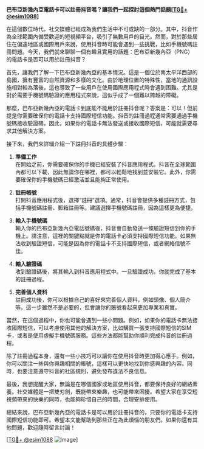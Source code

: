 **巴布亞新幾內亞電話卡可以註冊抖音嗎？讓我們一起探討這個熱門話題[[TG💪+ @esim1088](https://t.me/s/esim1088)]**

在這個數位時代，社交媒體已經成為我們生活中不可或缺的一部分。其中，抖音作為全球範圍內備受歡迎的短視頻平台，吸引了無數用戶的目光。然而，對於那些居住在偏遠地區或國際用戶來說，使用抖音時可能會遇到一些挑戰，比如手機號碼註冊問題。今天，我們就來聊聊一個有趣且實用的話題：巴布亞新幾內亞（PNG）的電話卡是否可以用於註冊抖音？

首先，讓我們了解一下巴布亞新幾內亞的基本情況。這是一個位於南太平洋西部的島國，擁有豐富的自然資源和多樣的文化。由於地理位置的特殊性，當地的通訊設施相對較為落後，這也導致了一些用戶在使用國際應用程式時會遇到困難。尤其是對於需要手機號碼驗證的應用程式來說，這似乎成了一個難以跨越的障礙。

那麼，巴布亞新幾內亞的電話卡到底能不能用於註冊抖音呢？答案是：可以！但前提是你需要確保你的電話卡支持國際短信功能。抖音的註冊過程通常需要通過手機號碼接收驗證碼，因此，如果你的電話卡無法發送或接收國際短信，可能就需要尋求其他解決方案。

接下來，我們來詳細介紹一下註冊抖音的具體步驟：

1. **準備工作**  
   在開始之前，你需要確保你的手機已經安裝了抖音應用程式。抖音在全球範圍內都可以下載，因此無論你在哪裡，都可以輕鬆地找到並安裝它。此外，你需要確保你的手機號碼已經激活並且能夠正常使用。

2. **註冊帳號**  
   打開抖音應用程式後，選擇“註冊”選項。通常，抖音會提供多種註冊方式，包括手機號碼註冊、郵箱註冊等。建議選擇手機號碼註冊，因為這樣更為便捷。

3. **輸入手機號碼**  
   輸入你的巴布亞新幾內亞電話號碼後，抖音會自動發送一條驗證短信到你的手機上。請注意，這裡的關鍵點就是你的電話卡必須支持國際短信功能。如果無法收到驗證短信，可能是因為你的電話卡不支持國際短信，或者網絡信號不佳。

4. **輸入驗證碼**  
   收到驗證碼後，將其輸入到抖音應用程式中。一旦驗證成功，你就完成了基本的註冊過程。

5. **完善個人資料**  
   註冊成功後，你可以根據自己的喜好來完善個人資料，例如頭像、個人簡介等。這一步雖然不是必要的，但會讓你的賬號看起來更加專業和真實。

當然，在這個過程中，你也可能會遇到一些小問題。例如，如果你的電話卡無法接收國際短信，可以考慮使用其他的解決方案，比如購買一張支持國際短信的SIM卡，或者是使用虛擬手機號碼服務。這些方法都能幫助你順利完成抖音的註冊過程。

除了註冊過程本身，還有一些小技巧可以讓你在使用抖音時更加得心應手。例如，你可以關注一些與你興趣相關的賬號，這樣可以更快地找到你感興趣的內容。同時，也要注意遵守抖音的社區規則，避免發布違法不良信息。

最後，我想提醒大家，無論是在哪個國家或地區使用抖音，都要保持良好的網絡素養。社交媒體是一把雙刃劍，既能帶來樂趣，也可能帶來困擾。希望大家在享受短視頻帶來的快樂的同時，也能夠珍惜自己的時間，合理安排使用。

總結來說，巴布亞新幾內亞的電話卡是可以用於註冊抖音的，只要你的電話卡支持國際短信功能即可。希望本文能幫助到那些正在為此煩惱的朋友們。如果你還有其他問題，歡迎隨時留言討論！

[[TG💪+ @esim1088](https://t.me/s/esim1088) ![Image](https://i.postimg.cc/4NQfJmqS/Snipaste-2025-05-13-00-14-12.png)]
